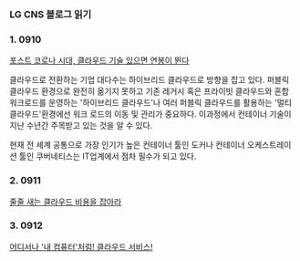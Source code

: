 ### LG CNS 블로그 읽기 

### 1. 0910

[포스트 코로나 시대, 클라우드 기술 있으면 연봉이 뛴다](https://blog.lgcns.com/2337?category=668556)

클라우드로 전환하는 기업 대다수는 하이브리드 클라우드로 방향을 잡고 있다. 퍼블릭 클라우드 환경으로 완전히 옮기지 못하고 기존 레거시 혹은 프라이빗 클라우드와 혼합 워크로드를 운영하는 '하이브리드 클라우드'나 여러 퍼블릭 클라우드를 활용하는 '멀티 클라우드'환경에선 워크 로드의 이동 및 관리가 중요하다. 이과정에서 컨테이너 기술이 지난 수년간 주목받고 있는 것을 알 수 있다.

현재 전 세계 공통으로 가장 인기가 높은 컨테이너 툴인 도커나 컨테이너 오케스트레이션 툴인 쿠버네티스는 IT업계에서 점차 필수가 되고 있다. 

### 2. 0911

[줄줄 새는 클라우드 비용을 잡아라](https://blog.lgcns.com/2356?category=668556)

### 3. 0912

[어디서나 '내 컴퓨터'처럼! 클라우드 서비스!](https://blog.lgcns.com/2334?category=857802)

